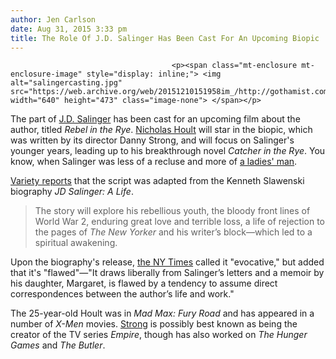 ```yaml
---
author: Jen Carlson
date: Aug 31, 2015 3:33 pm
title: The Role Of J.D. Salinger Has Been Cast For An Upcoming Biopic
---
```


	
										<p><span class="mt-enclosure mt-enclosure-image" style="display: inline;"> <img alt="salingercasting.jpg" src="https://web.archive.org/web/20151210151958im_/http://gothamist.com/attachments/arts_jen/salingercasting.jpg" width="640" height="473" class="image-none"> </span></p>

<p>The part of <a href="https://web.archive.org/web/20151210151958/http://gothamist.com/tags/jdsalinger">J.D. Salinger</a> has been cast for an upcoming film about the author, titled <em>Rebel in the Rye</em>. <a href="https://web.archive.org/web/20151210151958/http://www.imdb.com/name/nm0396558/">Nicholas Hoult</a> will star in the biopic, which was written by its director Danny Strong, and will focus on Salinger&apos;s younger years, leading up to his breakthrough novel <em>Catcher in the Rye</em>. You know, when Salinger was less of a recluse and more of <a href="https://web.archive.org/web/20151210151958/http://gothamist.com/2010/02/14/salingers_former_date_kisses_tells.php">a ladies&apos; man</a>.</p>

<p><a href="https://web.archive.org/web/20151210151958/http://variety.com/2015/film/news/nicholas-hoult-to-play-author-jd-salinger-in-rebel-in-the-rye-1201581935/">Variety reports</a> that the script was adapted from the Kenneth Slawenski biography <em>JD Salinger: A Life</em>. </p>

<blockquote>The story will explore his rebellious youth, the bloody front lines of World War 2, enduring great love and terrible loss, a life of rejection to the pages of <em>The New Yorker</em> and his writer&#x2019;s block&#x2014;which led to a spiritual awakening.</blockquote>

<p>Upon the biography&apos;s release, <a href="https://web.archive.org/web/20151210151958/http://www.nytimes.com/2011/02/11/books/11salinger.html">the NY Times</a> called it &quot;evocative,&quot; but added that it&apos;s &quot;flawed&quot;&#x2014;&quot;It draws liberally from Salinger&#x2019;s letters and a memoir by his daughter, Margaret, is flawed by a tendency to assume direct correspondences between the author&#x2019;s life and work.&quot;</p>

<p>The 25-year-old Hoult was in <em>Mad Max: Fury Road</em> and has appeared in a number of <em>X-Men</em> movies. <a href="https://web.archive.org/web/20151210151958/http://www.imdb.com/name/nm0834960/">Strong</a> is possibly best known as being the creator of the TV series <em>Empire</em>, though has also worked on <em>The Hunger Games</em> and <em>The Butler</em>.</p>					
										
									
				